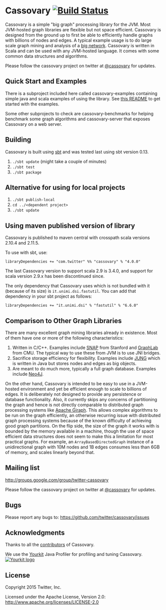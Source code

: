 # Cassovary [![Build Status](https://secure.travis-ci.org/twitter/cassovary.png)](http://travis-ci.org/twitter/cassovary)
Cassovary is a simple "big graph" processing library for the JVM.
Most JVM-hosted graph libraries are flexible but not
space efficient. Cassovary is designed from the ground up to first be
able to efficiently handle graphs with billions of nodes
and edges. A typical example usage is to do large scale
graph mining and analysis of a <a href="https://twitter.com">big network</a>.
Cassovary is written in Scala and can be used with any JVM-hosted language.
It comes with some common data structures and algorithms.

Please follow the cassovary project on twitter at [@cassovary](https://twitter.com/cassovary)
for updates.

## Quick Start and Examples
There is a subproject included here called cassovary-examples containing simple java and scala
examples of using the library. See
[this README](https://github.com/twitter/cassovary/blob/master/cassovary-examples/ExamplesREADME.md)
to get started with the examples.

Some other subprojects to check are cassovary-benchmarks for helping benchmark
some graph algorithms and cassovary-server that exposes Cassovary on a web server.

## Building

Cassovary is built using [sbt](https://github.com/sbt/sbt) and was tested last using sbt version 0.13.

1. ```./sbt update``` (might take a couple of minutes)
2. ```./sbt test```
3. ```./sbt package```

## Alternative for using for local projects
1. ```./sbt publish-local```
2. ```cd ../<dependent project>```
3. ```./sbt update```

## Using maven published version of library

Cassovary is published to maven central with crosspath scala versions 2.10.4 and 2.11.5.

To use with sbt, use:

```libraryDependencies += "com.twitter" %% "cassovary" % "4.0.0"```

The last Cassovary version to support scala 2.9 is 3.4.0, and
support for scala version 2.9.x has been discontinued since.

The only dependency that Cassovary uses which is not bundled with it (because of its size)
is ```it.unimi.dsi.fastutil```. You can add that dependency in your sbt project as follows:

```libraryDependencies += "it.unimi.dsi" % "fastutil" % "6.6.0"```

## Comparison to Other Graph Libraries
There are many excellent graph mining libraries already in existence. Most of
them have one or more of the following characteristics:

1. Written in C/C++. Examples include [SNAP](http://snap.stanford.edu/) from Stanford and
[GraphLab](http://graphlab.org/) from CMU. The typical way to use these from JVM is to use
JNI bridges.
2. Sacrifice storage efficiency for flexibility. Examples include
[JUNG](http://jung.sourceforge.net/) which is written in Java but
stores nodes and edges as big objects.
3. Are meant to do much more, typically a full graph database. Examples include
[Neo4J](http://neo4j.org).

On the other hand, Cassovary is intended to be easy to use in a JVM-hosted
environment and yet be efficient enough to scale to billions of edges.
It is deliberately not designed to provide any persistence or database functionality.
Also, it currently skips any concerns of partitioning the graph and hence is
not directly comparable to distributed graph processing systems like
[Apache Giraph](http://incubator.apache.org/giraph/). This allows complex algorithms
to be run on the graph efficiently, an otherwise recurring issue with distributed
graph processing systems because of the known difficulty of achieving good
graph partitions. On the flip side, the size of the
graph it works with is bounded by the memory available in a machine, though
the use of space efficient data structures does not seem to make this a
limitation for most practical graphs. For example, an ```ArrayBasedDirectedGraph```
instance of a unidirectional graph with 10M nodes and 1B edges consumes
less than 6GB of memory, and scales linearly beyond that.

## Mailing list
http://groups.google.com/group/twitter-cassovary

Please follow the cassovary project on twitter at [@cassovary](https://twitter.com/cassovary)
for updates.

## Bugs
Please report any bugs to: <https://github.com/twitter/cassovary/issues>

## Acknowledgments
Thanks to all the [contributors](https://github.com/twitter/cassovary/graphs/contributors) of Cassovary.

We use the [Yourkit](http://yourkit.com) Java Profiler for profiling and tuning Cassovary. [![Yourkit logo](http://projects.collide.info/attachments/download/1289/yklogo.png)](http://yourkit.com)

## License
Copyright 2015 Twitter, Inc.

Licensed under the Apache License, Version 2.0: http://www.apache.org/licenses/LICENSE-2.0

